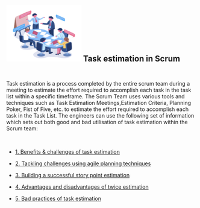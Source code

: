 

  <img src="https://github.com/xtreger/handbook-of-best-practices/blob/task-estimation-in-scrum/Task-Estimation/Images/intro.png" width="200" height="150"/>
  <h2  style="display:inline;"> Task estimation in Scrum</h2>

   &nbsp;

  Task estimation is a process completed by the entire scrum team during a meeting to estimate the effort required to accomplish each task in the task list within a specific timeframe. The Scrum Team uses various tools and techniques such as Task Estimation Meetings,Estimation Criteria, Planning Poker, Fist of Five, etc. to estimate the effort required to accomplish each task in the Task List. The engineers can use the following set of information which sets out both good and bad utilisation of task estimation within the Scrum team:

 &nbsp;

  - [1. Benefits & challenges of task estimation](./Themes/Benefits_Challenges.md)

  - [2. Tackling challenges using agile planning techniques](./Themes/Tackling_Challenges.md)

  - [3. Building a successful story point estimation](./Themes/Building_estimation.md)

  - [4. Advantages and disadvantages of twice estimation](./Themes/Advantages_Disadvantages.md)

  - [5. Bad practices of task estimation](./Themes/Bad_practices.md)
